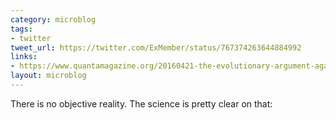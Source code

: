 ```yaml
---
category: microblog
tags:
- twitter
tweet_url: https://twitter.com/ExMember/status/767374263644884992
links:
- https://www.quantamagazine.org/20160421-the-evolutionary-argument-against-reality/
layout: microblog
---
```

There is no objective reality. The science is pretty clear on that:
